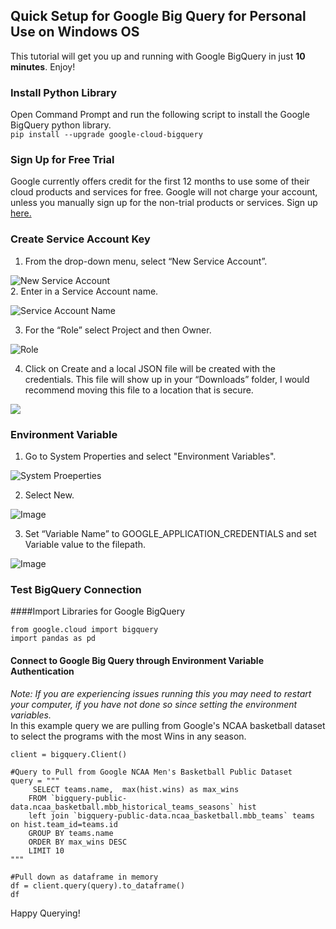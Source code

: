 ## Quick Setup for Google Big Query for Personal Use on Windows OS

This tutorial will get you up and running with Google BigQuery in just **10 minutes**. Enjoy!

### Install Python Library
Open Command Prompt and run the following script to install the Google BigQuery python library.<br/>
```pip install --upgrade google-cloud-bigquery```

### Sign Up for Free Trial

Google currently offers credit for the first 12 months to use some of their cloud products and services for free. Google will not charge your account, unless you manually sign up for the non-trial products or services. Sign up [here.](https://cloud.google.com/blog/products/gcp/try-google-bigquery-today-now-with-10gb-of-free-storage) <br/>

### Create Service Account Key

1. From the drop-down menu, select “New Service Account”.   <br/>

![New Service Account](https://github.com/elizkhan/CloudSetup/blob/master/GoogleTutorial%20Service%20Account.png)<br/>
2. Enter in a Service Account name. <br/>

![Service Account Name](https://github.com/elizkhan/CloudSetup/blob/master/GoogleTutorial%20Service%20Name.png)<br/>

3. For the “Role” select Project and then Owner.<br/>

![Role](https://github.com/elizkhan/CloudSetup/blob/master/GoogleTutorial%20Role.png)<br/>

4. Click on Create and a local JSON file will be created with the credentials. This file will show up in your “Downloads” folder, I would recommend moving this file to a location that is secure. <br/>

![](https://github.com/elizkhan/CloudSetup/blob/master/GoogleTutorial%20Create%20Local%20Json.png)<br/>

### Environment Variable

1. Go to System Properties and select "Environment Variables".<br/>

![System Proeperties](https://github.com/elizkhan/CloudSetup/blob/master/GoogleTutorial%20System%20Properties.png)<br/>

2. Select New.<br/>

![Image](https://github.com/elizkhan/CloudSetup/blob/master/GoogleTutorial%20New.png)<br/>

3. Set “Variable Name” to GOOGLE_APPLICATION_CREDENTIALS and set Variable value to the filepath.<br/>

![Image](https://github.com/elizkhan/CloudSetup/blob/master/GoogleTutorial.PNG)<br/>


### Test BigQuery Connection
 
####Import Libraries for Google BigQuery
```
from google.cloud import bigquery
import pandas as pd
```

#### Connect to Google Big Query through Environment Variable Authentication</br>
_Note: If you are experiencing issues running this you may need to restart your computer, if you have not done so since setting the environment variables._ </br>
In this example query we are pulling from Google's NCAA basketball dataset to select the programs with the most Wins in any season.

```
client = bigquery.Client()

#Query to Pull from Google NCAA Men's Basketball Public Dataset
query = """
     SELECT teams.name,  max(hist.wins) as max_wins
    FROM `bigquery-public-data.ncaa_basketball.mbb_historical_teams_seasons` hist
    left join `bigquery-public-data.ncaa_basketball.mbb_teams` teams on hist.team_id=teams.id
    GROUP BY teams.name
    ORDER BY max_wins DESC
    LIMIT 10
"""

#Pull down as dataframe in memory
df = client.query(query).to_dataframe()
df
```


Happy Querying!
